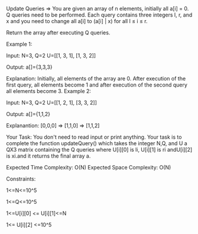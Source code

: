 Update Queries =>
You are given an array of n elements, initially all a[i] = 0. Q queries need to be performed. Each query contains three integers l, r, and x and you need to change all a[i] to (a[i] | x) for all l ≤ i ≤ r.

Return the array after executing Q queries.

Example 1:

Input: N=3, Q=2 U=[[1, 3, 1], [1, 3, 2]]

Output: a[]={3,3,3}

Explanation: Initially, all elements of the array are 0. After execution of the first query, all elements become 1 and after execution of the second query all elements become 3. Example 2:

Input: N=3, Q=2 U=[[1, 2, 1], [3, 3, 2]]

Output: a[]={1,1,2}

Explanantion: [0,0,0] => [1,1,0] => [1,1,2]

Your Task:
You don't need to read input or print anything. Your task is to complete the function updateQuery() which takes the integer N,Q, and U a QX3 matrix containing the Q queries where U[i][0] is li, U[i][1] is ri andU[i][2] is xi.and it returns the final array a.

Expected Time Complexity: O(N) Expected Space Complexity: O(N)

Constraints:

1<=N<=10^5

1<=Q<=10^5

1<=U[i][0] <= U[i][1]<=N

1<= U[i][2] <=10^5
